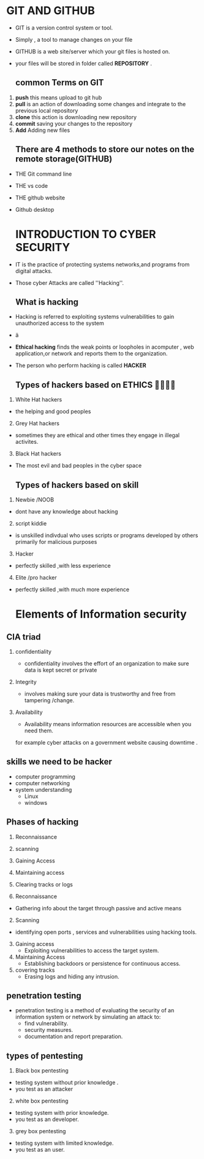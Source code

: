  # GIT AND GITHUB 
- GIT is a version control system or tool.
- Simply , a tool to manage changes on your file
- GITHUB is a web site/server which your git files is hosted on.
- your files will be stored in folder called **REPOSITORY** .

     ## common Terms on GIT

1. **push** this means upload to git hub
2. **pull** is an action of downloading some changes and integrate to the previous local repository
3. **clone** this action is downloading new repository
4. **commit** saving your changes to the repository
5. **Add** Adding new files
   ## There are 4 methods to store our notes on the remote storage(GITHUB)


- THE Git command line 
- THE vs code
- THE github website
- Github desktop


     # INTRODUCTION TO CYBER SECURITY

 - IT is the practice of  protecting systems networks,and programs from digital attacks.
 - Those cyber Attacks are called ''Hacking''.
    ## What is hacking
- Hacking is referred to exploiting systems vulnerabilities to gain unauthorized access to the system
- ä
- **Ethical hacking** finds the weak points or loopholes in acomputer , web application,or network and reports them to the organization.
- The person who perform hacking is called **HACKER** 
     ## Types of hackers based on ETHICS 🧑‍💻🧑‍💻  
1. White Hat hackers 
  -  the helping and good peoples
2. Grey Hat hackers
 - sometimes they are ethical and other times they engage in illegal activites.
3. Black Hat hackers 
 - The most evil and bad peoples in the cyber space 


    ## Types of hackers based on skill

1. Newbie /NOOB
- dont have any knowledge about hacking
2. script kiddie 
- is unskilled indivdual who uses scripts or programs developed by others primarily for malicious purposes
3. Hacker
- perfectly skilled ,with less experience
4. Elite /pro hacker 
- perfectly skilled ,with much more experience

  # Elements of Information security

## CIA triad

1. confidentiality
     - confidentiality involves the effort of an organization to make sure data is kept secret or private
2.  Integrity 
    - involves making sure your data is trustworthy and free from tampering /change.
3.  Availability
    - Availability means information resources are accessible when you need them.	
 
    for example cyber attacks on a government website causing downtime .


## skills we need to be hacker 
- computer programming
- computer networking 
- system understanding 
     - Linux 
     - windows


## Phases of hacking 
1. Reconnaissance
2. scanning
3. Gaining Access
4. Maintaining access
5. Clearing tracks or logs

1. Reconnaissance 
  - Gathering info about the target through passive and active means 
2. Scanning 
  - identifying open ports , services and vulnerabilities using hacking tools.
3. Gaining access
   - Exploiting vulnerabilities to access the target system.
4. Maintaining Access 
   - Establishing backdoors or persistence for continuous access.
5. covering tracks 
   - Erasing logs and hiding any intrusion.


## penetration testing 

-  penetration testing is a method of evaluating the security of an information system or network by simulating an attack to:
    - find vulnerability.
    - security measures.
    - documentation and report preparation.

## types of pentesting

1.  Black box pentesting
- testing system without prior knowledge .
- you test as an attacker
2. white box pentesting 
- testing system with prior knowledge.
- you test as an developer.
3. grey box pentesting
-  testing system with limited knowledge.
- you test as an user.


     
             

